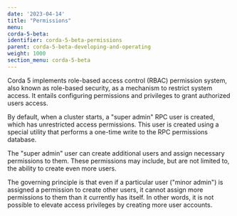 ```yaml
---
date: '2023-04-14'
title: "Permissions"
menu:
corda-5-beta:
identifier: corda-5-beta-permissions
parent: corda-5-beta-developing-and-operating
weight: 1000
section_menu: corda-5-beta
---
```


Corda 5 implements role-based access control (RBAC) permission system, also known as role-based security, as a mechanism to restrict system access.
It entails configuring permissions and privileges to grant authorized users access.

By default, when a cluster starts, a "super admin" RPC user is created, which has unrestricted access permissions.
This user is created using a special utility that performs a one-time write to the RPC permissions database.

The "super admin" user can create additional users and assign necessary permissions to them.
These permissions may include, but are not limited to, the ability to create even more users.

The governing principle is that even if a particular user ("minor admin") is assigned a permission to create other users,
it cannot assign more permissions to them than it currently has itself.
In other words, it is not possible to elevate access privileges by creating more user accounts.
